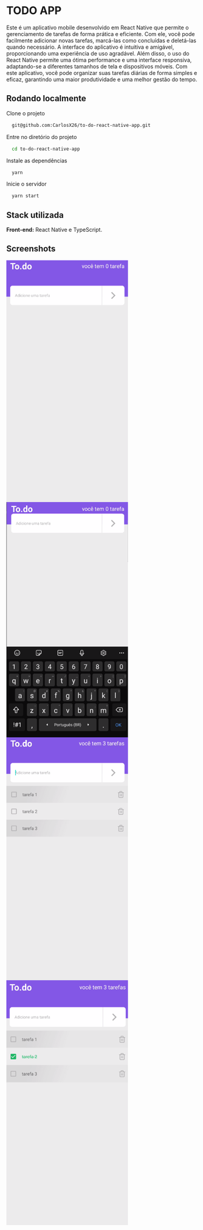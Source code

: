 
# TODO APP

Este é um aplicativo mobile desenvolvido em React Native que permite o gerenciamento de tarefas de forma prática e eficiente. Com ele, você pode facilmente adicionar novas tarefas, marcá-las como concluídas e deletá-las quando necessário. A interface do aplicativo é intuitiva e amigável, proporcionando uma experiência de uso agradável. Além disso, o uso do React Native permite uma ótima performance e uma interface responsiva, adaptando-se a diferentes tamanhos de tela e dispositivos móveis. Com este aplicativo, você pode organizar suas tarefas diárias de forma simples e eficaz, garantindo uma maior produtividade e uma melhor gestão do tempo.
## Rodando localmente

Clone o projeto

```bash
  git@github.com:CarlosX26/to-do-react-native-app.git
```

Entre no diretório do projeto

```bash
  cd to-do-react-native-app
```

Instale as dependências

```bash
  yarn
```

Inicie o servidor

```bash
  yarn start
```




## Stack utilizada

**Front-end:** React Native e TypeScript.


## Screenshots

<div style="display:flex; flex-wrap:wrap;">
  <img src="./tela_1.png" alt="screenshot" width="320px"/>
  <img src="./tela_2.png" alt="screenshot" width="320px" />
  <img src="./tela_3.png" alt="screenshot" width="320px" />
  <img src="./tela_4.png" alt="screenshot" width="320px" />
</div>


